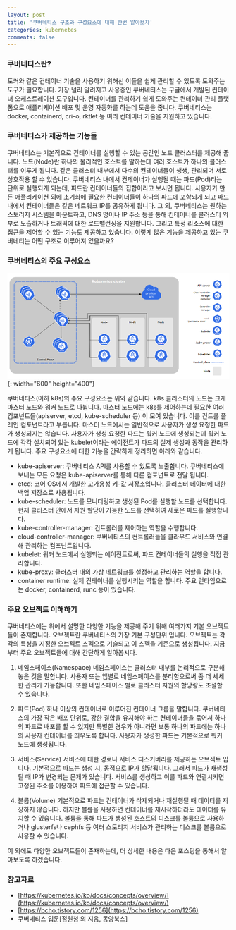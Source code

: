 ```yaml
---
layout: post
title: '쿠버네티스 구조와 구성요소에 대해 한번 알아보자'
categories: kubernetes
comments: false
---
```


### 쿠버네티스란? 
도커와 같은 컨테이너 기술을 사용하기 위해선 이들을 쉽게 관리할 수 있도록 도와주는 도구가 필요합니다. 가장 널리 알려지고 사용중인 쿠버네티스는 구글에서 개발된 컨테이너 오케스트레이션 도구입니다. 컨테이너를 관리하기 쉽게 도와주는 컨테이너 관리 플랫폼으로 애플리케이션 배포 및 운영 자동화를 하는데 도움을 줍니다. 쿠버네티스는 docker, containerd, cri-o, rktlet 등 여러 컨테이너 기술을 지원하고 있습니다.

### 쿠버네티스가 제공하는 기능들
쿠버네티스는 기본적으로 컨테이너를 실행할 수 있는 공간인 노드 클러스터를 제공해 줍니다. 노드(Node)란 하나의 물리적인 호스트를 말하는데 여러 호스트가 하나의 클러스터를 이루게 됩니다. 같은 클러스터 내부에서 다수의 컨테이너들이 생생, 관리되며 서로 상호작용 할 수 있습니다. 
쿠버네티스 내에서 컨테이너가 실행될 때는 파드(Pod)라는 단위로 실행되게 되는데, 파드란 컨테이너들의 집합이라고 보시면 됩니다. 사용자가 만든 애플리케이션 외에 초기화에 필요한 컨테이너들이 하나의 파드에 포함되게 되고 파드 내에서 컨테이너들은 같은 네트워크 IP를 공유하게 됩니다.
그 외, 쿠버네티스는 원하는 스토리지 시스템을 마운트하고, DNS 명이나 IP 주소 등을 통해 컨테이너를 클러스터 외부로 노출하거나 트래픽에 대한 로드밸런싱을 지원합니다. 그리고 특정 리소스에 대한 접근을 제어할 수 있는 기능도 제공하고 있습니다. 이렇게 많은 기능을 제공하고 있는 쿠버네티는 어떤 구조로 이루어져 있을까요?


### 쿠버네티스의 주요 구성요소
![쿠버네티스 아키텍처](/assets/img/k8s/k8s-01.PNG){: width="600" height="400"}


쿠버네티스(이하 k8s)의 주요 구성요소는 위와 같습니다. k8s 클러스터의 노드는 크게 마스터 노드와 워커 노드로 나뉩니다. 마스터 노드에는 k8s를 제어하는데 필요한 여러 컴포넌트들(apiserver, etcd, kube-scheduler 등) 이 모여 있습니다. 이를 컨트롤 플레인 컴포넌트라고 부릅니다. 마스터 노드에서는 일반적으로 사용자가 생성 요청한 파드가 생성되지는 않습니다. 사용자가 생성 요청한 파드는 워커 노드에 생성되는데 워커 노드에 각각 설치되어 있는 kubelet이라는 에이전트가 파드의 실제 생성과 동작을 관리하게 됩니다. 주요 구성요소에 대한 기능을 간략하게 정리하면 아래와 같습니다.

- kube-apiserver: 쿠버네티스 API를 사용할 수 있도록 노출합니다. 쿠버네티스에 보내는 모든 요청은 kube-apiserver를 통해 다른 컴포넌트로 전달 됩니다.
- etcd: 코어 OS에서 개발한 고가용성 키-값 저장소입니다. 클러스터 데이터에 대한 백업 저장소로 사용됩니다.
- kube-scheduler: 노드를 모니터링하고 생성된 Pod를 실행할 노드를 선택합니다. 현재 클러스터 안에서 자원 할당이 가능한 노드를 선택하여 새로운 파드를 실행합니다.
- kube-controller-manager: 컨트롤러를 제어하는 역할을 수행합니다.
- cloud-controller-manager: 쿠버네티스의 컨트롤러들을 클라우드 서비스와 연결해 관리하는 컴포넌트입니다. 
- kubelet: 워커 노드에서 실행되는 에이전트로써, 파드 컨테이너들의 실행을 직접 관리합니다.
- kube-proxy: 클러스터 내의 가상 네트워크를 설정하고 관리하는 역할을 합니다. 
- container runtime: 실제 컨테이너를 실행시키는 역할을 합니다. 주요 런타임으로는 docker, containerd, runc 등이 있습니다. 


### 주요 오브젝트 이해하기
쿠버네티스에는 위에서 설명한 다양한 기능을 제공해 주기 위해 여러가지 기본 오브젝트들이 존재합니다. 오브젝트란 쿠버네티스의 가장 기본 구성단위 입니다. 오브젝트는 각각의 특성을 지정한 오브젝트 스펙으로 기술되고 이 스펙을 기준으로 생성됩니다. 지금부터 주요 오브젝트들에 대해 간단하게 알아봅시다. 

1) 네임스페이스(Namespace)
네임스페이스는 클러스터 내부를 논리적으로 구분해 놓은 것을 말합니다. 사용자 또는 앱별로 네임스페이스를 분리함으로써 좀 더 세세한 관리가 가능합니다. 또한 네임스페이스 별로 클러스터 자원의 할당량도 조절할 수 있습니다. 

2) 파드(Pod)
하나 이상의 컨테이너로 이루어진 컨테이너 그룹을 말합니다. 쿠버네티스의 가장 작은 배포 단위로, 강한 결합을 유지해야 하는 컨테이너들을 묶어서 하나의 파드로 배포를 할 수 있지만 특별한 경우가 아니라면 보통 하나의 파드에는 하나의 사용자 컨테이너를 띄우도록 합니다. 사용자가 생성한 파드는 기본적으로 워커 노드에 생성됩니다. 

3) 서비스(Service) 
서비스에 대한 경로나 서비스 디스커버리를 제공하는 오브젝트 입니다. 기본적으로 파드는 생성 시, 동적으로 IP가 할당됩니다. 그래서 파드가 재생성될 때 IP가 변경되는 문제가 있습니다. 서비스를 생성하고 이를 파드와 연결시키면 고정된 주소를 이용하여 파드에 접근할 수 있습니다.  

4) 볼륨(Volume)
기본적으로 파드는 컨테이너가 삭제되거나 재실행될 때 데이터를 저장하지 않습니다. 하지만 볼륨을 사용하면 컨테이너를 재시작하더라도 데이터를 유지할 수 있습니다. 볼륨을 통해 파드가 생성된 호스트의 디스크를 볼륨으로 사용하거나 glusterfs나 cephfs 등 여러 스토리지 서비스가 관리하는 디스크를 볼륨으로 사용할 수 있습니다. 


이 외에도 다양한 오브젝트들이 존재하는데, 더 상세한 내용은 다음 포스팅을 통해서 알아보도록 하겠습니다.

### 참고자료
- [https://kubernetes.io/ko/docs/concepts/overview/](https://kubernetes.io/ko/docs/concepts/overview/)
- [https://bcho.tistory.com/1256](https://bcho.tistory.com/1256)
- 쿠버네티스 입문[정원청 외 지음, 동양북스]